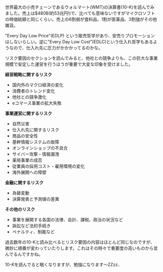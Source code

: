 世界最大の小売チェーンであるウォルマート(WMT)の決算書(10-K)を読んでみました。売上は$480B(約53兆円!)で、比べても意味ないですがマイクロソフトの時価総額と同じくらい。売上の6割弱が食料品、1割が医薬品、3割強がその他雑貨。

"Every Day Low Price"(EDLP) という販売哲学があり、安売りプロモーションはしないらしい。逆に"Every Day Low Cost"(EDLC)という仕入れ哲学もあるようなので、仕入れ先に圧力がかかかってるのかな。

リスク要因のセクションを読んでみると、他社との競争よりも、この巨大な事業規模で安定した運営を行うほうが重要で大変な印象を受けました。

<strong>経営戦略に関するリスク</strong>
- 国内外のマクロ経済の変化
- 消費者のトレンド変化
- 他社との競争激化
- eコマース事業の拡大失敗

<strong>事業運営に関するリスク</strong>
- 自然災害
- 仕入れ先に関するリスク
- 商品の安全性
- 基幹情報システムの故障
- オンラインショップの不具合
- サイバー攻撃・情報漏洩
- 薬局事業の成否
- 従業員の採用コスト・雇用環境の変化
- 海外展開への障壁

<strong>金融に関するリスク</strong>
- 為替変動
- 決算発表と予測値の差異

<strong>その他のリスク</strong>
- 事業を展開する各国の法律、会計、課税、政治の状況など
- 訴訟など法的手続き
- ペナルティ、制裁など

過去数年の10-Kと読み比べるとリスク要因の内容はほとんど同じなのですが、微妙に順番が変わっていたりします。これはその時々で重要度の高いものから並んでるんですかね。

10-Kを読んでると眠くなりますが、勉強になります～ZZzz..